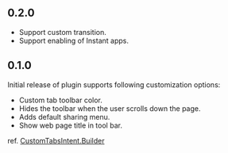 ## 0.2.0

* Support custom transition.
* Support enabling of Instant apps.

## 0.1.0

Initial release of plugin supports following customization options:

* Custom tab toolbar color.
* Hides the toolbar when the user scrolls down the page.
* Adds default sharing menu.
* Show web page title in tool bar.

ref. [CustomTabsIntent.Builder](https://developer.android.com/reference/android/support/customtabs/CustomTabsIntent.Builder.html)
